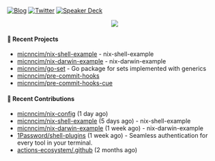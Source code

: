 [![Blog](https://img.shields.io/badge/Blog-0?style=flat-square&logo=gatsby&color=181717&logoColor=white)](https://micnncim.com)
[![Twitter](https://img.shields.io/badge/Twitter-0?style=flat-square&logo=twitter&color=1DA1F2&logoColor=white)](https://twitter.com/micnncim)
[![Speaker Deck](https://img.shields.io/badge/Speaker_Deck-0?style=flat-square&logo=speaker-deck&color=009287&logoColor=white)](https://speakerdeck.com/micnncim)

<p align="center">
<img src="https://github-readme-stats.vercel.app/api?username=micnncim&show_icons=true&count_private=true" />
</p>

#### 🍎 Recent Projects

- [micnncim/nix-shell-example](https://github.com/micnncim/nix-shell-example) - nix-shell-example
- [micnncim/nix-darwin-example](https://github.com/micnncim/nix-darwin-example) - nix-darwin-example
- [micnncim/go-set](https://github.com/micnncim/go-set) - Go package for sets implemented with generics
- [micnncim/pre-commit-hooks](https://github.com/micnncim/pre-commit-hooks)
- [micnncim/pre-commit-hooks-cue](https://github.com/micnncim/pre-commit-hooks-cue)

#### 🌱 Recent Contributions

- [micnncim/nix-config](https://github.com/micnncim/nix-config) (1 day ago)
- [micnncim/nix-shell-example](https://github.com/micnncim/nix-shell-example) (5 days ago) - nix-shell-example
- [micnncim/nix-darwin-example](https://github.com/micnncim/nix-darwin-example) (1 week ago) - nix-darwin-example
- [1Password/shell-plugins](https://github.com/1Password/shell-plugins) (1 week ago) - Seamless authentication for every tool in your terminal.
- [actions-ecosystem/.github](https://github.com/actions-ecosystem/.github) (2 months ago)
